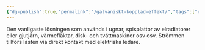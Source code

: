 ```yaml
---
{"dg-publish":true,"permalink":"/galvaniskt-kopplad-effekt/","tags":["elenergiteknik"]}
---
```


Den vanligaste lösningen som används i ugnar, spisplattor av elradiatorer eller gjutjärn, värmefläktar, disk- och tvättmaskiner osv osv. Strömmen tillförs lasten via direkt kontakt med elektriska ledare.